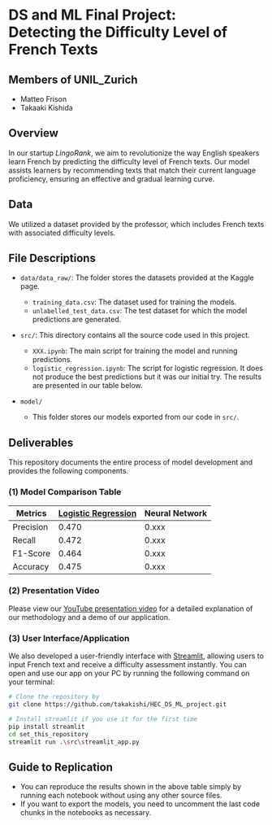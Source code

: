 # DS and ML Final Project:<br> Detecting the Difficulty Level of French Texts

## Members of UNIL_Zurich
- Matteo Frison
- Takaaki Kishida


## Overview
In our startup *LingoRank*, we aim to revolutionize the way English speakers learn French by predicting the difficulty level of French texts. Our model assists learners by recommending texts that match their current language proficiency, ensuring an effective and gradual learning curve.


## Data
We utilized a dataset provided by the professor, which includes French texts with associated difficulty levels. 


## File Descriptions
- `data/data_raw/`: The folder stores the datasets provided at the Kaggle page.
  - `training_data.csv`: The dataset used for training the models.
  - `unlabelled_test_data.csv`: The test dataset for which the model predictions are generated.

- `src/`: This directory contains all the source code used in this project.
  - `XXX.ipynb`: The main script for training the model and running predictions.
  - `logistic_regression.ipynb`: The script for logistic regression. It does not produce the best predictions but it was our initial try. The results are presented in our table below.

- `model/`
  - This folder stores our models exported from our code in `src/`.


## Deliverables
This repository documents the entire process of model development and provides the following components.

### (1) Model Comparison Table
| Metrics     | [Logistic Regression](https://github.com/takakishi/HEC_DS_ML_project/blob/main/src/logistic_regression.ipynb) | Neural Network |
|-------------|---------|---------|
| Precision   | 0.470   | 0.xxx   |
| Recall      | 0.472   | 0.xxx   |
| F1-Score    | 0.464   | 0.xxx   |
| Accuracy    | 0.475   | 0.xxx   |

### (2) Presentation Video
Please view our [YouTube presentation video](#) for a detailed explanation of our methodology and a demo of our application.

### (3) User Interface/Application
We also developed a user-friendly interface with [Streamlit](https://streamlit.io/), allowing users to input French text and receive a difficulty assessment instantly. You can open and use our app on your PC by running the following command on your terminal:
```bash
# Clone the repository by
git clone https://github.com/takakishi/HEC_DS_ML_project.git

# Install streamlit if you use it for the first time
pip install streamlit
cd set_this_repository
streamlit run .\src\streamlit_app.py
```


## Guide to Replication
- You can reproduce the results shown in the above table simply by running each notebook without using any other source files.
- If you want to export the models, you need to uncomment the last code chunks in the notebooks as necessary.
